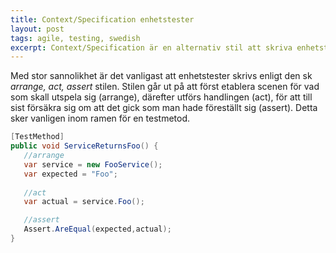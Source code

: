 ```yaml
---
title: Context/Specification enhetstester
layout: post
tags: agile, testing, swedish
excerpt: Context/Specification är en alternativ stil att skriva enhetstester enligt. Tycker du att ni har enhetstester som är komplexa eller svåra att underhålla av andra anledningar? Då kan Context/Specification stilen vara ett bra verktyg i arbetet med att reda ut situationen.
---
```

Med stor sannolikhet är det vanligast att enhetstester skrivs enligt den sk _arrange, act, assert_ stilen. Stilen går ut på att först etablera scenen för vad som skall utspela sig (arrange), därefter utförs handlingen (act), för att till sist försäkra sig om att det gick som man hade föreställt sig (assert). Detta sker vanligen inom ramen för en testmetod.

```csharp
[TestMethod]
public void ServiceReturnsFoo() {
   //arrange
   var service = new FooService();
   var expected = "Foo";
            
   //act
   var actual = service.Foo();

   //assert
   Assert.AreEqual(expected,actual);
}
```
